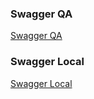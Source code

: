 ### Swagger QA
[Swagger QA](https://store-cart-bff.qa.intranet.pags/swagger-ui/index.html)

### Swagger Local
[Swagger Local](http://localhost:8080/swagger-ui/index.html#/)
